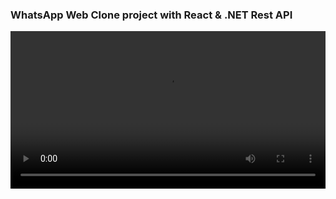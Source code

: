 ### WhatsApp Web Clone project with React & .NET Rest API



<video src="https://github.com/Chitranjan-Sharma/react-whatsapp-web-clone/assets/119840303/5768b0dd-f616-4f7a-ba5c-3c359fe188ca" width="100%">

